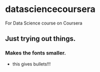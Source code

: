 # datasciencecoursera
For Data Science course on Coursera
## Just trying out things.
### Makes the fonts smaller.
* this gives bullets!!!
